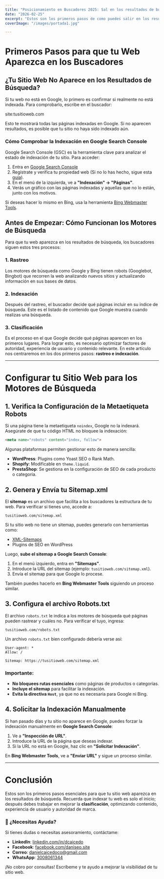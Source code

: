 ```yaml
---
title: "Posicionamiento en Buscadores 2025: Sal en los resultados de busqueda"
date: "2026-02-25"
excerpt: "Estos son los primeros pasos de como puedes salir en los resultdos de busqueda a traves de seo tecnico, es lo mas basico para empezar a hacer SEO"
coverImage: "/images/portada1.jpg"

---
```

# Primeros Pasos para que tu Web Aparezca en los Buscadores

## ¿Tu Sitio Web No Aparece en los Resultados de Búsqueda?

Si tu web no está en Google, lo primero es confirmar si realmente no está indexada. Para comprobarlo, escribe en el buscador:

site:tusitioweb.com

Esto te mostrará todas las páginas indexadas en Google. Si no aparecen resultados, es posible que tu sitio no haya sido indexado aún.

### Cómo Comprobar la Indexación en Google Search Console

Google Search Console (GSC) es la herramienta clave para analizar el estado de indexación de tu sitio. Para acceder:

1. Entra en [Google Search Console](https://search.google.com/search-console/)
2. Regístrate y verifica tu propiedad web (Si no lo has hecho, sigue esta [guía](#)).
3. En el menú de la izquierda, ve a **"Indexación" → "Páginas"**.
4. Verás un gráfico con las páginas indexadas y aquellas que no lo están, junto con los motivos.

Si deseas hacer lo mismo en Bing, usa la herramienta [Bing Webmaster Tools](https://www.bing.com/webmasters/).

## Antes de Empezar: Cómo Funcionan los Motores de Búsqueda

Para que tu web aparezca en los resultados de búsqueda, los buscadores siguen estos tres procesos:

### 1. **Rastreo**
Los motores de búsqueda como Google y Bing tienen robots (Googlebot, Bingbot) que recorren la web analizando nuevos sitios y actualizando información en sus bases de datos.

### 2. **Indexación**
Después del rastreo, el buscador decide qué páginas incluir en su índice de búsqueda. Este es el listado de contenido que Google muestra cuando realizas una búsqueda.

### 3. **Clasificación**
Es el proceso en el que Google decide qué páginas aparecen en los primeros lugares. Para lograr esto, es necesario optimizar factores de autoridad, experiencia de usuario y contenido relevante. En este artículo nos centraremos en los dos primeros pasos: **rastreo e indexación**.

---

# Configurar tu Sitio Web para los Motores de Búsqueda

## 1. **Verifica la Configuración de la Metaetiqueta Robots**

Si una página tiene la metaetiqueta `noindex`, Google no la indexará. Asegúrate de que tu código HTML no bloquee la indexación:

```html
<meta name="robots" content="index, follow">
```

Algunas plataformas permiten gestionar esto de manera sencilla:

- **WordPress**: Plugins como Yoast SEO o Rank Math.
- **Shopify**: Modificable en `theme.liquid`.
- **PrestaShop**: Se gestiona en la configuración de SEO de cada producto o categoría.

## 2. **Genera y Envía tu Sitemap.xml**

El **sitemap** es un archivo que facilita a los buscadores la estructura de tu web. Para verificar si tienes uno, accede a:

```
tusitioweb.com/sitemap.xml
```

Si tu sitio web no tiene un sitemap, puedes generarlo con herramientas como:

- [XML-Sitemaps](https://www.xml-sitemaps.com/)
- Plugins de SEO en WordPress

Luego, **sube el sitemap a Google Search Console**:

1. En el menú izquierdo, entra en **"Sitemaps"**.
2. Introduce la URL del sitemap (ejemplo: `tusitioweb.com/sitemap.xml`).
3. Envía el sitemap para que Google lo procese.

También puedes hacerlo en **Bing Webmaster Tools** siguiendo un proceso similar.

## 3. **Configura el archivo Robots.txt**

El archivo `robots.txt` le indica a los motores de búsqueda qué páginas pueden rastrear y cuáles no. Para verificar el tuyo, ingresa:

```
tusitioweb.com/robots.txt
```

Un archivo `robots.txt` bien configurado debería verse así:

```
User-agent: *
Allow: /

Sitemap: https://tusitioweb.com/sitemap.xml
```

### Importante:
- **No bloquees rutas esenciales** como páginas de productos o categorías.
- **Incluye el sitemap** para facilitar la indexación.
- **Evita la directiva `Host`**, ya que no es necesaria para Google ni Bing.

## 4. **Solicitar la Indexación Manualmente**

Si han pasado días y tu sitio no aparece en Google, puedes forzar la indexación manualmente en **Google Search Console**:

1. Ve a **"Inspección de URL"**.
2. Introduce la URL de la página que deseas indexar.
3. Si la URL no está en Google, haz clic en **"Solicitar Indexación"**.

En **Bing Webmaster Tools**, ve a **"Enviar URL"** y sigue un proceso similar.

---

# Conclusión

Estos son los primeros pasos esenciales para que tu sitio web aparezca en los resultados de búsqueda. Recuerda que indexar tu web es solo el inicio; después debes trabajar en mejorar la **clasificación**, optimizando contenido, experiencia de usuario y autoridad de marca.

### 📩 ¿Necesitas Ayuda?
Si tienes dudas o necesitas asesoramiento, contáctame:

- **LinkedIn**: [linkedin.com/in/dcaicedo](https://www.linkedin.com/in/dcaicedo/)
- **Facebook**: [facebook.com/daniseo.site](https://www.facebook.com/daniseo.site/)
- **Correo**: [danielcaicedoco@gmail.com](mailto:danielcaicedoco@gmail.com)
- **WhatsApp**: [3008061344](https://wa.me/3008061344)

¡No cobro por consultas! Escríbeme y te ayudo a mejorar la visibilidad de tu sitio web.